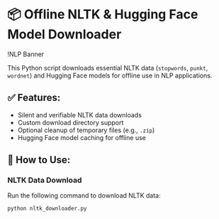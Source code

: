 # 📦 Offline NLTK & Hugging Face Model Downloader

!NLP Banner

This Python script downloads essential NLTK data (`stopwords`, `punkt`, `wordnet`) and Hugging Face models for offline use in NLP applications.

## ✅ Features:
- Silent and verifiable NLTK data downloads
- Custom download directory support
- Optional cleanup of temporary files (e.g., `.zip`)
- Hugging Face model caching for offline use

## 🚀 How to Use:

### NLTK Data Download
Run the following command to download NLTK data:

```bash
python nltk_downloader.py
